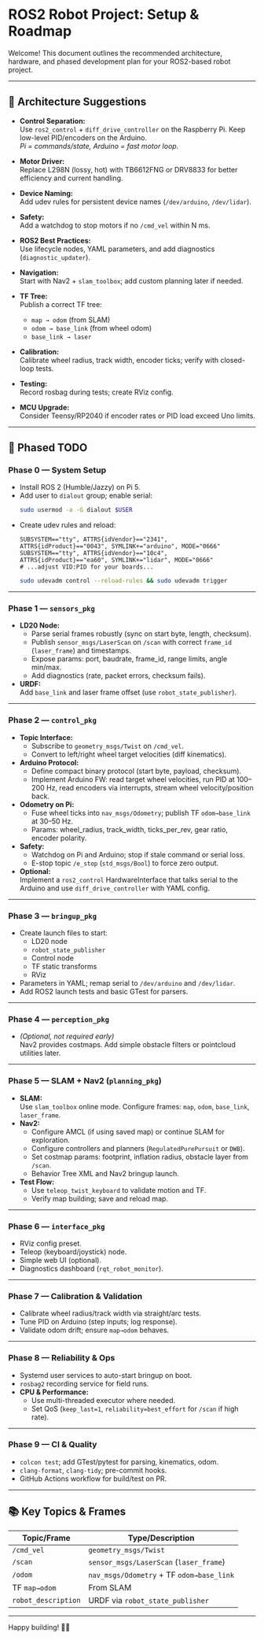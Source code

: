 # ROS2 Robot Project: Setup & Roadmap

Welcome! This document outlines the recommended architecture, hardware, and phased development plan for your ROS2-based robot project.

---

## 🚦 Architecture Suggestions

- **Control Separation:**  
    Use `ros2_control` + `diff_drive_controller` on the Raspberry Pi. Keep low-level PID/encoders on the Arduino.  
    *Pi = commands/state, Arduino = fast motor loop.*

- **Motor Driver:**  
    Replace L298N (lossy, hot) with TB6612FNG or DRV8833 for better efficiency and current handling.

- **Device Naming:**  
    Add udev rules for persistent device names (`/dev/arduino`, `/dev/lidar`).

- **Safety:**  
    Add a watchdog to stop motors if no `/cmd_vel` within N ms.

- **ROS2 Best Practices:**  
    Use lifecycle nodes, YAML parameters, and add diagnostics (`diagnostic_updater`).

- **Navigation:**  
    Start with Nav2 + `slam_toolbox`; add custom planning later if needed.

- **TF Tree:**  
    Publish a correct TF tree:  
    - `map → odom` (from SLAM)  
    - `odom → base_link` (from wheel odom)  
    - `base_link → laser`

- **Calibration:**  
    Calibrate wheel radius, track width, encoder ticks; verify with closed-loop tests.

- **Testing:**  
    Record rosbag during tests; create RViz config.

- **MCU Upgrade:**  
    Consider Teensy/RP2040 if encoder rates or PID load exceed Uno limits.

---

## 📝 Phased TODO

### **Phase 0 — System Setup**

- Install ROS 2 (Humble/Jazzy) on Pi 5.
- Add user to `dialout` group; enable serial:
    ```bash
    sudo usermod -a -G dialout $USER
    ```
- Create udev rules and reload:
    ```udev
    SUBSYSTEM=="tty", ATTRS{idVendor}=="2341", ATTRS{idProduct}=="0043", SYMLINK+="arduino", MODE="0666"
    SUBSYSTEM=="tty", ATTRS{idVendor}=="10c4", ATTRS{idProduct}=="ea60", SYMLINK+="lidar", MODE="0666"
    # ...adjust VID:PID for your boards...
    ```
    ```bash
    sudo udevadm control --reload-rules && sudo udevadm trigger
    ```

---

### **Phase 1 — `sensors_pkg`**

- **LD20 Node:**
    - Parse serial frames robustly (sync on start byte, length, checksum).
    - Publish `sensor_msgs/LaserScan` on `/scan` with correct `frame_id` (`laser_frame`) and timestamps.
    - Expose params: port, baudrate, frame_id, range limits, angle min/max.
    - Add diagnostics (rate, packet errors, checksum fails).
- **URDF:**  
    Add `base_link` and laser frame offset (use `robot_state_publisher`).

---

### **Phase 2 — `control_pkg`**

- **Topic Interface:**
    - Subscribe to `geometry_msgs/Twist` on `/cmd_vel`.
    - Convert to left/right wheel target velocities (diff kinematics).
- **Arduino Protocol:**
    - Define compact binary protocol (start byte, payload, checksum).
    - Implement Arduino FW: read target wheel velocities, run PID at 100–200 Hz, read encoders via interrupts, stream wheel velocity/position back.
- **Odometry on Pi:**
    - Fuse wheel ticks into `nav_msgs/Odometry`; publish TF `odom→base_link` at 30–50 Hz.
    - Params: wheel_radius, track_width, ticks_per_rev, gear ratio, encoder polarity.
- **Safety:**
    - Watchdog on Pi and Arduino; stop if stale command or serial loss.
    - E-stop topic `/e_stop` (`std_msgs/Bool`) to force zero output.
- **Optional:**  
    Implement a `ros2_control` HardwareInterface that talks serial to the Arduino and use `diff_drive_controller` with YAML config.

---

### **Phase 3 — `bringup_pkg`**

- Create launch files to start:
    - LD20 node
    - `robot_state_publisher`
    - Control node
    - TF static transforms
    - RViz
- Parameters in YAML; remap serial to `/dev/arduino` and `/dev/lidar`.
- Add ROS2 launch tests and basic GTest for parsers.

---

### **Phase 4 — `perception_pkg`**

- *(Optional, not required early)*  
    Nav2 provides costmaps. Add simple obstacle filters or pointcloud utilities later.

---

### **Phase 5 — SLAM + Nav2 (`planning_pkg`)**

- **SLAM:**  
    Use `slam_toolbox` online mode. Configure frames: `map`, `odom`, `base_link`, `laser_frame`.
- **Nav2:**  
    - Configure AMCL (if using saved map) or continue SLAM for exploration.
    - Configure controllers and planners (`RegulatedPurePursuit` or `DWB`).
    - Set costmap params: footprint, inflation radius, obstacle layer from `/scan`.
    - Behavior Tree XML and Nav2 bringup launch.
- **Test Flow:**
    - Use `teleop_twist_keyboard` to validate motion and TF.
    - Verify map building; save and reload map.

---

### **Phase 6 — `interface_pkg`**

- RViz config preset.
- Teleop (keyboard/joystick) node.
- Simple web UI (optional).
- Diagnostics dashboard (`rqt_robot_monitor`).

---

### **Phase 7 — Calibration & Validation**

- Calibrate wheel radius/track width via straight/arc tests.
- Tune PID on Arduino (step inputs; log response).
- Validate odom drift; ensure `map→odom` behaves.

---

### **Phase 8 — Reliability & Ops**

- Systemd user services to auto-start bringup on boot.
- `rosbag2` recording service for field runs.
- **CPU & Performance:**
    - Use multi-threaded executor where needed.
    - Set QoS (`keep_last=1`, `reliability=best_effort` for `/scan` if high rate).

---

### **Phase 9 — CI & Quality**

- `colcon test`; add GTest/pytest for parsing, kinematics, odom.
- `clang-format`, `clang-tidy`; pre-commit hooks.
- GitHub Actions workflow for build/test on PR.

---

## 📚 Key Topics & Frames

| Topic/Frame         | Type/Description                        |
|---------------------|-----------------------------------------|
| `/cmd_vel`          | `geometry_msgs/Twist`                   |
| `/scan`             | `sensor_msgs/LaserScan` (`laser_frame`) |
| `/odom`             | `nav_msgs/Odometry` + TF `odom→base_link` |
| TF `map→odom`       | From SLAM                               |
| `robot_description` | URDF via `robot_state_publisher`        |

---

Happy building! 🚗🤖
